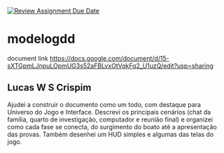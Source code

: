 [![Review Assignment Due Date](https://classroom.github.com/assets/deadline-readme-button-22041afd0340ce965d47ae6ef1cefeee28c7c493a6346c4f15d667ab976d596c.svg)](https://classroom.github.com/a/ZjXByhCV)
# modelogdd

document link https://docs.google.com/document/d/15-sXTGpmLJnpuLOpmUG3s52aFBLvxOtVqkFq2_U1uzQ/edit?usp=sharing

## Lucas W S Crispim
Ajudei a construir o documento como um todo, com destaque para Universo do Jogo e Interface. Descrevi os principais cenários (chat da família, quarto de investigação, computador e reunião final) e organizei como cada fase se conecta, do surgimento do boato até a apresentação das provas. Também desenhei um HUD simples e algumas das telas do jogo.